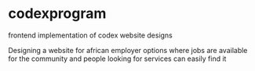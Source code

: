 # codexprogram
frontend implementation of codex website designs

Designing a website for african employer options where jobs are available for the community and people looking for services can easily find it

